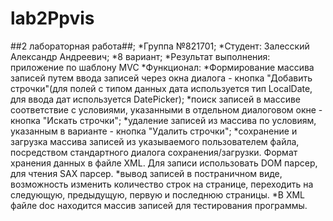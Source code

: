 # lab2Ppvis
##2 лабораторная работа##;
*Группа №821701;
*Студент: Залесский Александр Андреевич;
*8 вариант;
*Результат выполнения: приложение по шаблону MVC
*Функционал: *Формирование массива записей путем ввода записей через окна диалога - кнопка "Добавить строчки"(для полей с типом данных дата используется тип LocalDate, для ввода дат используется DatePicker);
            *поиск записей в массиве соответствие с условиями, указанными в отдельном диалоговом окне - кнопка "Искать строчки";
           *удаление записей из массива по условиям, указанным в варианте - кнопка "Удалить строчки";
            *сохранение и загрузка массива записей из указываемого пользователем файла, посредством стандартного диалога сохранения/загрузки. Формат хранения данных в файле XML. Для записи использовать DOM парсер, для чтения SAX парсер.
            *вывод записей в постраничном виде, возможность изменить количество строк на странице, переходить на следующую, предыдущую, первую и последнюю страницы.
*В XML файле doс находится массив записей для тестирования программы.
